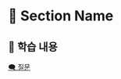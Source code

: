 # 🔖 Section Name

## 📖 학습 내용

<!-- 현재 같은 레벨에 있는 파일이라면 링크 안에 .을 입력하면 자동으로 파일경로를 찾을 수 있음
-->
[🗨️ 질문](링크)
